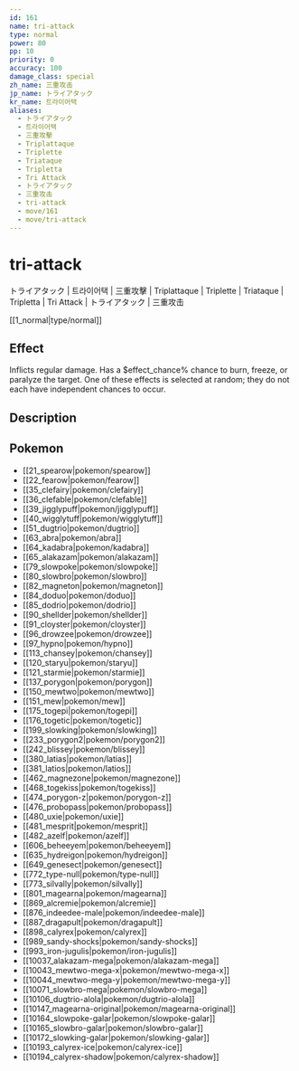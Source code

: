```yaml
---
id: 161
name: tri-attack
type: normal
power: 80
pp: 10
priority: 0
accuracy: 100
damage_class: special
zh_name: 三重攻击
jp_name: トライアタック
kr_name: 트라이어택
aliases:
  - トライアタック
  - 트라이어택
  - 三重攻擊
  - Triplattaque
  - Triplette
  - Triataque
  - Tripletta
  - Tri Attack
  - トライアタック
  - 三重攻击
  - tri-attack
  - move/161
  - move/tri-attack
---
```

# tri-attack
    
トライアタック | 트라이어택 | 三重攻擊 | Triplattaque | Triplette | Triataque | Tripletta | Tri Attack | トライアタック | 三重攻击

[[1_normal|type/normal]]

## Effect

Inflicts regular damage.  Has a $effect_chance% chance to burn, freeze, or paralyze the target.  One of these effects is selected at random; they do not each have independent chances to occur.

## Description



## Pokemon

- [[21_spearow|pokemon/spearow]]
- [[22_fearow|pokemon/fearow]]
- [[35_clefairy|pokemon/clefairy]]
- [[36_clefable|pokemon/clefable]]
- [[39_jigglypuff|pokemon/jigglypuff]]
- [[40_wigglytuff|pokemon/wigglytuff]]
- [[51_dugtrio|pokemon/dugtrio]]
- [[63_abra|pokemon/abra]]
- [[64_kadabra|pokemon/kadabra]]
- [[65_alakazam|pokemon/alakazam]]
- [[79_slowpoke|pokemon/slowpoke]]
- [[80_slowbro|pokemon/slowbro]]
- [[82_magneton|pokemon/magneton]]
- [[84_doduo|pokemon/doduo]]
- [[85_dodrio|pokemon/dodrio]]
- [[90_shellder|pokemon/shellder]]
- [[91_cloyster|pokemon/cloyster]]
- [[96_drowzee|pokemon/drowzee]]
- [[97_hypno|pokemon/hypno]]
- [[113_chansey|pokemon/chansey]]
- [[120_staryu|pokemon/staryu]]
- [[121_starmie|pokemon/starmie]]
- [[137_porygon|pokemon/porygon]]
- [[150_mewtwo|pokemon/mewtwo]]
- [[151_mew|pokemon/mew]]
- [[175_togepi|pokemon/togepi]]
- [[176_togetic|pokemon/togetic]]
- [[199_slowking|pokemon/slowking]]
- [[233_porygon2|pokemon/porygon2]]
- [[242_blissey|pokemon/blissey]]
- [[380_latias|pokemon/latias]]
- [[381_latios|pokemon/latios]]
- [[462_magnezone|pokemon/magnezone]]
- [[468_togekiss|pokemon/togekiss]]
- [[474_porygon-z|pokemon/porygon-z]]
- [[476_probopass|pokemon/probopass]]
- [[480_uxie|pokemon/uxie]]
- [[481_mesprit|pokemon/mesprit]]
- [[482_azelf|pokemon/azelf]]
- [[606_beheeyem|pokemon/beheeyem]]
- [[635_hydreigon|pokemon/hydreigon]]
- [[649_genesect|pokemon/genesect]]
- [[772_type-null|pokemon/type-null]]
- [[773_silvally|pokemon/silvally]]
- [[801_magearna|pokemon/magearna]]
- [[869_alcremie|pokemon/alcremie]]
- [[876_indeedee-male|pokemon/indeedee-male]]
- [[887_dragapult|pokemon/dragapult]]
- [[898_calyrex|pokemon/calyrex]]
- [[989_sandy-shocks|pokemon/sandy-shocks]]
- [[993_iron-jugulis|pokemon/iron-jugulis]]
- [[10037_alakazam-mega|pokemon/alakazam-mega]]
- [[10043_mewtwo-mega-x|pokemon/mewtwo-mega-x]]
- [[10044_mewtwo-mega-y|pokemon/mewtwo-mega-y]]
- [[10071_slowbro-mega|pokemon/slowbro-mega]]
- [[10106_dugtrio-alola|pokemon/dugtrio-alola]]
- [[10147_magearna-original|pokemon/magearna-original]]
- [[10164_slowpoke-galar|pokemon/slowpoke-galar]]
- [[10165_slowbro-galar|pokemon/slowbro-galar]]
- [[10172_slowking-galar|pokemon/slowking-galar]]
- [[10193_calyrex-ice|pokemon/calyrex-ice]]
- [[10194_calyrex-shadow|pokemon/calyrex-shadow]]

